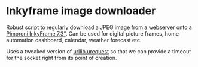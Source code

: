 # Inkyframe image downloader
Robust script to regularly download a JPEG image from a webserver onto a [Pimoroni InkyFrame 7.3"](https://shop.pimoroni.com/products/inky-frame-7-3). Can be used for digital picture frames, home automation dashboard, calendar, weather forecast etc.

Uses a tweaked version of [urllib.urequest](https://github.com/pfalcon/pycopy-lib/tree/master/urllib.urequest) so that we can provide a timeout for the socket right from its point of creation.
